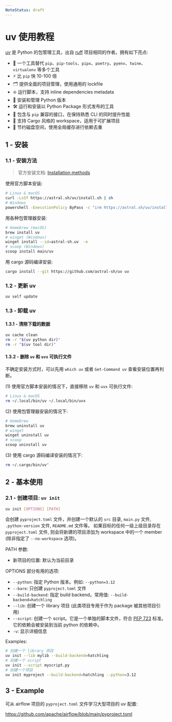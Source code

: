 ```yaml
---
NoteStatus: draft
---
```


# uv 使用教程

[uv](https://github.com/astral-sh/uv) 是 Python 的包管理工具，出自 [ruff](https://github.com/astral-sh/ruff) 项目相同的作者。拥有如下亮点:

- 🚀 一个工具替代 `pip`、`pip-tools`、`pipx`、`poetry`、`pyenv`、`twine`、`virtualenv` 等多个工具
- ⚡️ 比 `pip` 快 10-100 倍
- 🗂️ 提供全面的项目管理，使用通用的 lockfile
- ❇️ 运行脚本，支持 inline dependencies metadata
- 🐍 安装和管理 Python 版本
- 🛠️ 运行和安装以 Python Package 形式发布的工具
- 🔩 包含与 `pip` 兼容的接口，在保持熟悉 CLI 的同时提升性能
- 🏢 支持 Cargo 风格的 workspace，适用于可扩展项目
- 💾 节约磁盘空间，使用全局缓存进行依赖去重

## 1 - 安装

### 1.1 - 安装方法

> 官方安装文档: [Installation methods](https://docs.astral.sh/uv/getting-started/installation/#installation-methods)

使用官方脚本安装:

```bash
# Linux & macOS
curl -LsSf https://astral.sh/uv/install.sh | sh
# Windows
powershell -ExecutionPolicy ByPass -c "irm https://astral.sh/uv/install.ps1 | iex"
```

用各种包管理器安装:

```bash
# Homebrew (macOS)
brew install uv
# winget (Windows)
winget install --id=astral-sh.uv  -e
# scoop (Windows)
scoop install main/uv
```

用 cargo 源码编译安装:

```bash
cargo install --git https://github.com/astral-sh/uv uv
```

### 1.2 - 更新 uv

```bash
uv self update
```

### 1.3 - 卸载 uv

#### 1.3.1 - 清除下载的数据

```bash
uv cache clean
rm -r "$(uv python dir)"
rm -r "$(uv tool dir)"
```

#### 1.3.2 - 删除 `uv` 和 `uvx` 可执行文件

不确定安装方式时，可以先用 `which uv` 或者 `Get-Command uv` 查看安装位置再判断。

(1) 使用官方脚本安装的情况下，直接移除 `uv` 和 `uvx` 可执行文件:

```bash
# Linux & macOS
rm ~/.local/bin/uv ~/.local/bin/uvx
```

(2) 使用包管理器安装的情况下:

```bash
# Homebrew
brew uninstall uv
# winget
winget uninstall uv
# scoop
scoop uninstall uv
```

(3) 使用 cargo 源码编译安装的情况下:

```bash
rm ~/.cargo/bin/uv"
```

## 2 - 基本使用

### 2.1 - 创建项目: `uv init`

```bash
uv init [OPTIONS] [PATH]
```

会创建 `pyproject.toml` 文件，并创建一个默认的 `src` 目录, `main.py` 文件, `.python-version` 文件, `README.md` 文件等。
如果目标的任何一级上级目录存在 `pyproject.toml` 文件, 则会将新建的项目添加为 workspace 中的一个 member (除非指定了 `--no-workspace` 选项)。

PATH 参数:

- 新项目的位置: 默认为当前目录

OPTIONS 部分有用的选项:

- `--python`: 指定 Python 版本。例如: `--python=3.12`
- `--bare`: 只创建 `pyproject.toml` 文件
- `--build-backend`: 指定 build backend。常用值: `--build-backend=hatchling`
- `--lib`: 创建一个 library 项目 (此类项目专用于作为 package 被其他项目引用)
- `--script`: 创建一个 script。它是一个单独的脚本文件，符合 [PEP 723](https://peps.python.org/pep-0723/) 标准。它的依赖会被安装到当前 python 的依赖中。
- `-v`: 显示详细信息

Examples:

```bash
# 创建一个 library 项目
uv init --lib mylib --build-backend=hatchling
# 创建一个 script
uv init --script myscript.py
# 创建一个项目
uv init myproject --build-backend=hatchling --python=3.12
```

## 3 - Example

可从 airflow 项目的 `pyproject.toml` 文件学习大型项目的 uv 配置:

<https://github.com/apache/airflow/blob/main/pyproject.toml>
